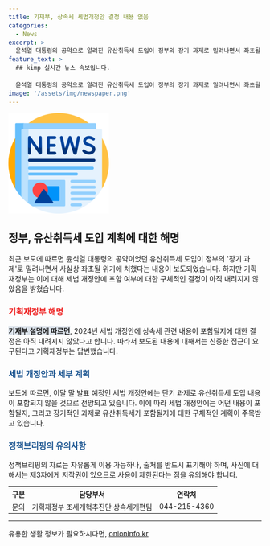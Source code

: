 ```yaml
---
title: 기재부, 상속세 세법개정안 결정 내용 없음
categories:
  - News
excerpt: >
  윤석열 대통령의 공약으로 알려진 유산취득세 도입이 정부의 장기 과제로 밀려나면서 좌초될 위기에 처하고 있는 상황입니다. 기획재정부는 세법 개정안에 유산취득세 도입 내용을 포함하지 않을 것으로 보인다고 보도했으나, 2024년 세법 개정안에 포함될 상속세 관련 내용은 아직 결정되지 않았다고 설명했습니다.
feature_text: >
  ## kimp 실시간 뉴스 속보입니다.

  윤석열 대통령의 공약으로 알려진 유산취득세 도입이 정부의 장기 과제로 밀려나면서 좌초될 위기에 처하고 있는 상황입니다. 기획재정부는 세법 개정안에 유산취득세 도입 내용을 포함하지 않을 것으로 보인다고 보도했으나, 2024년 세법 개정안에 포함될 상속세 관련 내용은 아직 결정되지 않았다고 설명했습니다.
image: '/assets/img/newspaper.png'
---
```


<p><img src="/assets/img/newspaper.png" alt="kimplant 속보" /></p>

<h2 data-ke-size="size26">정부, 유산취득세 도입 계획에 대한 해명</h2>

<p data-ke-size="size16">최근 보도에 따르면 윤석열 대통령의 공약이었던 유산취득세 도입이 정부의 '장기 과제'로 밀려나면서 사실상 좌초될 위기에 처했다는 내용이 보도되었습니다. 하지만 기획재정부는 이에 대해 세법 개정안에 포함 여부에 대한 구체적인 결정이 아직 내려지지 않았음을 밝혔습니다.</p>

<h3><b><span style="color: #ee2323;">기획재정부 해명</span></b></h3>

<p data-ke-size="size16"><b><span style="background-color: #21538527;">기재부 설명에 따르면</span></b>, 2024년 세법 개정안에 상속세 관련 내용이 포함될지에 대한 결정은 아직 내려지지 않았다고 합니다. 따라서 보도된 내용에 대해서는 신중한 접근이 요구된다고 기획재정부는 답변했습니다. </p>

<h3><b><span style="color: #1a5490;">세법 개정안과 세부 계획</span></b></h3>

<p data-ke-size="size16">보도에 따르면, 이달 말 발표 예정인 세법 개정안에는 단기 과제로 유산취득세 도입 내용이 포함되지 않을 것으로 전망되고 있습니다. 이에 따라 세법 개정안에는 어떤 내용이 포함될지, 그리고 장기적인 과제로 유산취득세가 포함될지에 대한 구체적인 계획이 주목받고 있습니다.</p>

<h3><b><span style="color: #1a5490;">정책브리핑의 유의사항</span></b></h3>

<p data-ke-size="size16">정책브리핑의 자료는 자유롭게 이용 가능하나, 출처를 반드시 표기해야 하며, 사진에 대해서는 제3자에게 저작권이 있으므로 사용이 제한된다는 점을 유의해야 합니다.</p>

<p data-ke-size="size16"></p>

<table>
  <tr>
    <th>구분</th>
    <th>담당부서</th>
    <th>연락처</th>
  </tr>
  <tr>
    <td>문의</td>
    <td>기획재정부 조세개혁추진단 상속세개편팀</td>
    <td>044-215-4360</td>
  </tr>
</table>

<p data-ke-size="size16"></p>

<hr>
유용한 생활 정보가 필요하시다면, <a href="https://onioninfo.kr" rel="dofollow">onioninfo.kr</a>


